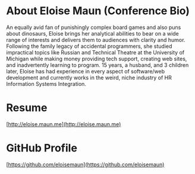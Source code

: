 # About Eloise Maun (Conference Bio)

An equally avid fan of punishingly complex board games and also puns about dinosaurs, Eloise brings her analytical abilities to bear on a wide range of interests and delivers them to audiences with clarity and humor. Following the family legacy of accidental programmers, she studied impractical topics like Russian and Technical Theatre at the University of Michigan while making money providing tech support, creating web sites, and inadvertently learning to program. 15 years, a husband, and 3 children later, Eloise has had experience in every aspect of software/web development and currently works in the weird, niche industry of HR Information Systems Integration.

# Resume

[http://eloise.maun.me](http://eloise.maun.me)

# GitHub Profile

[https://github.com/eloisemaun](https://github.com/eloisemaun)
